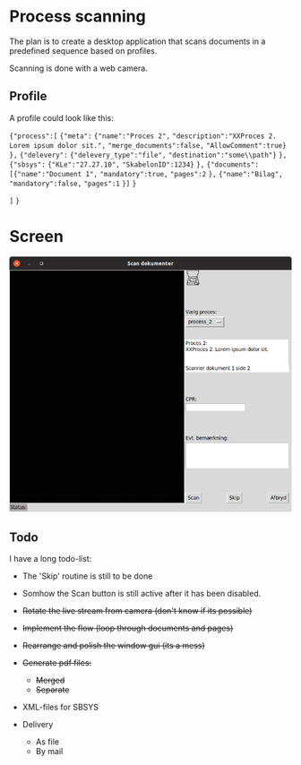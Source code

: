 # Process scanning

The plan is to create a desktop application that scans documents in a predefined sequence based on profiles.

Scanning is done with a web camera.

## Profile

A profile could look like this:

`{"process":[`
	`{"meta":`
		`{"name":"Proces 2",`
		`"description":"XXProces 2. Lorem ipsum dolor sit.",`
		`"merge_documents":false,`
		`"AllowComment":true}`
	`},`
	`{"delevery":`
		`{"delevery_type":"file",`
		`"destination":"some\\path"}`
	`},`
	`{"sbsys":`
		`{"KLe":"27.27.10",`
		`"SkabelonID":1234}`
	`},`
	`{"documents":`
		`[{"name":"Document 1",` 
		`"mandatory":true,`
		`"pages":2`
		`},`
		`{"name":"Bilag",` 
		`"mandatory":false,`
		`"pages":1`
		`}]`
	`}`

`]`
`}`

# Screen

![Window](Window.png)



## Todo

I have a long todo-list:

- The 'Skip' routine is still to be done
- Somhow the Scan button is still active after it has been disabled.

- ~~Rotate the live stream from camera (don't know if its possible)~~
- ~~Implement the flow (loop through documents and pages)~~
- ~~Rearrange and polish the window gui (its a mess)~~
- ~~Generate pdf files:~~
  - ~~Merged~~
  - ~~Separate~~
- XML-files for SBSYS
- Delivery
  - As file
  - By mail

